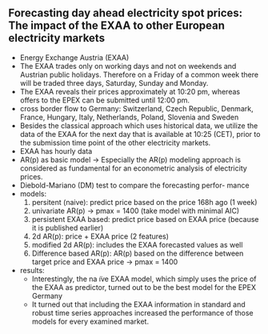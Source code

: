 ## Forecasting day ahead electricity spot prices: The impact of the EXAA to other European electricity markets

* Energy Exchange Austria (EXAA)
* The EXAA trades only on working days and not on weekends and Austrian public holidays. Therefore on a Friday of a common week there will be traded three days, Saturday, Sunday and Monday.
* The EXAA reveals their prices approximately at 10:20 pm, whereas offers to the EPEX can be submitted until 12:00 pm.
* cross border flow to Germany: Switzerland, Czech Republic, Denmark, France, Hungary, Italy, Netherlands, Poland, Slovenia and Sweden
* Besides the classical approach which uses historical data, we utilize the data of the EXAA for the next
day that is available at 10:25 (CET), prior to the submission time point of the other electricity markets.
* EXAA has hourly data
* AR(p) as basic model -> Especially the AR(p) modeling approach is considered as fundamental for an econometric analysis of electricity prices.
* Diebold-Mariano (DM) test to compare the forecasting perfor- mance
* models:
    1. persitent (naive): predict price based on the price 168h ago (1 week)
    2. univariate AR(p) -> pmax = 1400 (take model with minimal AIC)
    3. persistent EXAA based: predict price based on EXAA price (because it is published earlier)
    4. 2d AR(p): price + EXAA price (2 features)
    5. modified 2d AR(p): includes the EXAA forecasted values as well
    6. Difference based AR(p): AR(p) based on the difference between target price and EXAA price -> pmax = 1400
* results: 
    * Interestingly, the na ̈ıve EXAA model, which simply uses the price of the EXAA as predictor, turned out to be the best model for the EPEX Germany
    * It turned out that including the EXAA information in standard and robust time series approaches increased the performance of those models for every examined market.